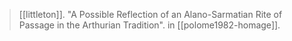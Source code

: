 > [[littleton]]. "A Possible Reflection of an Alano-Sarmatian Rite of Passage in the Arthurian Tradition". in [[polome1982-homage]].